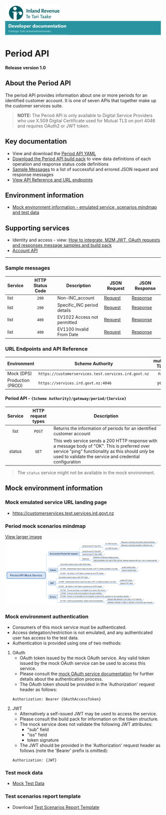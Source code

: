 
![IRD logo](../../Images/IRlogo.gif)
![Software Dev](../../Images/SoftwareDev.png)

# Period API 

#### Release version 1.0

## About the Period API

The period API provides information about one or more periods for an identified customer account. It is one of seven APIs that together make up the customer services suite. 

>**NOTE:** The Period API is only available to Digital Service Providers who use X.509 Digital Certificate used for Mutual TLS on port 4046 and requires OAuth2 or JWT token.

## Key documentation

* View and download the [Period API YAML](Period%202021-09-14.yaml)
* [Download the Period API build pack](Build%20pack%20-%20Period%20API.pdf) to view data definitions of each operation and response status code definitions
* [Sample Messages](#Sample-Messages) to a list of successful and errored JSON request and response messages 
* [View API Reference and URL endpoints](#Period-API-REST-Reference)
	
## Environment information

* [Mock environment information - emulated service, scenarios mindmap and test data](#mock-environment-information)
	

## Supporting services

* Identity and access - view: [How to integrate, M2M JWT, OAuth requests and responses message samples and build pack](https://github.com/InlandRevenue/Gateway_Services-Access/tree/master/Identity%20and%20Access)
* [Account API](../Account%20API)

---

<a name="Sample-Messages"></a>
### Sample messages

| Service | HTTP Status Code| Description | JSON Request | JSON Response | 
| -- | :--: | -- | -- | -- | 
| list | `200` | Non-INC_account | [Request](sample%20messages/POST_200_list_non-INC_account_request.json) | [Response](sample%20messages/POST_200_list_non-INC_account_response.json) | 
| list | `200` | Specific_INC period details | [Request](sample%20messages/POST_200_list_specific_INC_period_details_response.json) | [Response](sample%20messages/POST_200_list_specific_INC_period_details_response.json) | 
| list | `400` | EV1022 Access not permitted | [Request](sample%20messages/POST_400_list_EV1022_access_not_permitted_request.json) | [Response](sample%20messages/POST_400_list_EV1022_access_not_permitted_response.json) | 
| list | `400` | EV1100 Invalid From Date | [Request](sample%20messages/POST_400_list_EV1100_invalid_From_Date_request.json) | [Response](sample%20messages/POST_400_list_EV1100_invalid_From_Date_response.json) | 


<a name="Period-API-REST-Reference"></a>
### URL Endpoints and API Reference

| Environment | Scheme Authority | mutual TLS |
| --- | --- | :---: |
| Mock (DPS)| `https://customerservices.test.services.ird.govt.nz`| no |
| Production (PROD) | `https://services.ird.govt.nz:4046`| yes |

<a Period="API-REST-Reference"></a>
#### Period API - `{Scheme Authority}/gateway/period/{Service}`
| Service | HTTP request types | Description | 
| :--: | :--: | -- |
| list | `POST` | Returns the information of periods for an identified customer account | 
| status | `GET` | This web service sends a 200 HTTP response with a message body of "OK". This is preferred over service "ping" functionality as this should *only* be used to validate the service and credential configuration | 

> The `status` service might not be available in the mock environment. 



<a Period="mock-environment-information"></a>
## Mock environment information

### Mock emulated service URL landing page 
* https://customerservices.test.services.ird.govt.nz

### Period mock scenarios mindmap

[View larger image](../images/Period%20API%20Mock%20Service.png)
![Mock Scenarios](../images/Period%20API%20Mock%20Service.png)


### Mock environment authentication
* Consumers of this mock service must be authenticated.
* Access delegation/restriction is not emulated, and any authenticated user has access to the test data.
* Authentication is provided using one of two methods:
 1. OAuth
	* OAuth token issued by the mock OAuth service. Any valid token issued by the mock OAuth service can be used to access this service.
	* Please consult the [mock OAuth service documentation](https://mock-oauth.ird.digitalpartner.services/) for further details about the authentication process.
	* The OAuth token should be provided in the 'Authorization' request header as follows:
	```
	Authorization: Bearer {OAuthAccessToken}
	```
 2. JWT
	* Alternatively a self-issued JWT may be used to access the service.
	* Please consult the build pack for information on the token structure.
	* The mock service does not validate the following JWT attributes:
		* "sub" field
		* "iss" field
		* token signature
	* The JWT should be provided in the 'Authorization' request header as follows (note the 'Bearer' prefix is omitted):
	```
	Authorization: {JWT}
	```

### Test mock data
* [Mock Test Data](../Test%20Details/) 

### Test scenarios report template

* Download [Test Scenarios Report Template](Period%20List%20API%20-%20Test%20Report%20Template_v1.2.docx)

